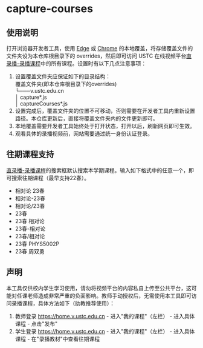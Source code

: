 # capture-courses

## 使用说明
打开浏览器开发者工具，使用 [Edge](https://learn.microsoft.com/en-us/microsoft-edge/devtools-guide-chromium/javascript/overrides) 或 [Chrome](https://developer.chrome.com/docs/devtools/overrides?hl=zh-cn) 的本地覆盖，将存储覆盖文件的文件夹设为本仓库根目录下的 overrides，然后即可访问 USTC 在线视频平台[直录播-录播课程](https://v.ustc.edu.cn/capture-course/)中的所有课程。设置时有以下几点注意事项：
1. 设置覆盖文件夹应保证如下的目录结构：  
   覆盖文件夹(即本仓库根目录下的overrides)  
   └───v.ustc.edu.cn  
         │   capture*.js  
         │   captureCourses*.js  
2. 设置完成后，覆盖文件夹的位置不可移动，否则需要在开发者工具内重新设置路径。本仓库更新后，直接将覆盖文件夹内的文件更新即可。
3. 本地覆盖需要开发者工具始终处于打开状态，打开以后，刷新网页即可生效。
4. 观看具体的录播视频前，网站需要通过统一身份认证登录。

## 往期课程支持
[直录播-录播课程](https://v.ustc.edu.cn/capture-course/)的搜索框默认搜索本学期课程。输入如下格式中的任意一个，即可搜索往期课程（最早支持22春）。
- 相对论 23春
- 相对论-23春
- 相对论/23春
- 23春
- 23春 相对论
- 23春-相对论
- 23春/相对论
- 23春 PHYS5002P
- 23春 周双勇

## 声明
本工具仅供校内学生学习使用，请勿将视频平台的内容私自上传至公共平台，这可能对任课老师造成非常严重的负面影响。教师手动授权后，无需使用本工具即可访问录播课程，具体方法如下（助教推荐使用）：
   1. 教师登录 https://home.v.ustc.edu.cn - 进入"我的课程"（左栏） - 进入具体课程 - 点击"发布"
   2. 学生登录 https://home.v.ustc.edu.cn - 进入"我的课程"（左栏） - 进入具体课程 - 在"录播教材"中查看往期课程
